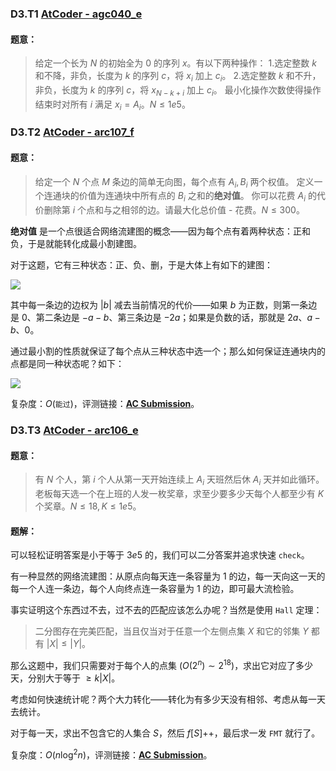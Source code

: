 

### D3.T1 [AtCoder - agc040_e](https://vjudge.net/problem/AtCoder-agc040_e/origin)

#### 题意：

>给定一个长为 $N$ 的初始全为 $0$ 的序列 $x$。有以下两种操作：
> 1.选定整数 $k$ 和不降，非负，长度为 $k$ 的序列 $c$，将 $x_i$ 加上 $c_i$。
> 2.选定整数 $k$ 和不升，非负，长度为 $k$ 的序列 $c$，将 $x_{N-k+i}$ 加上 $c_i$。
> 最小化操作次数使得操作结束时对所有 $i$ 满足 $x_i=A_i$。$N\le 1e5$。

### D3.T2 [AtCoder - arc107_f](https://vjudge.net/problem/AtCoder-arc107_f/origin)

#### 题意：

>给定一个 $N$ 个点 $M$ 条边的简单无向图，每个点有 $A_i,B_i$ 两个权值。
> 定义一个连通块的价值为连通块中所有点的 $B_i$ 之和的**绝对值**。
> 你可以花费 $A_i$ 的代价删除第 $i$ 个点和与之相邻的边。请最大化总价值 - 花费。$N\le 300$。

**绝对值** 是一个点很适合网络流建图的概念——因为每个点有着两种状态：正和负，于是就能转化成最小割建图。

对于这题，它有三种状态：正、负、删，于是大体上有如下的建图：

![](C:\Users\Administrator\Desktop\Pic\p01.png)

其中每一条边的边权为 $|b|$ 减去当前情况的代价——如果 $b$ 为正数，则第一条边是 $0$、第二条边是 $-a-b$、第三条边是 $-2a$；如果是负数的话，那就是 $2a$、$a-b$、$0$。

通过最小割的性质就保证了每个点从三种状态中选一个；那么如何保证连通块内的点都是同一种状态呢？如下：

![](C:\Users\Administrator\Desktop\Pic\p02.png)

复杂度：$O(\texttt{能过})$，评测链接：[**AC Submission**](https://atcoder.jp/contests/arc107/submissions/20476501)。

### D3.T3 [AtCoder - arc106_e](https://vjudge.net/problem/AtCoder-arc106_e/origin)

#### 题意：

>有 $N$ 个人，第 $i$ 个人从第一天开始连续上 $A_i$ 天班然后休 $A_i$ 天并如此循环。老板每天选一个在上班的人发一枚奖章，求至少要多少天每个人都至少有 $K$ 个奖章。$N\le 18,K\le 1e5$。

#### 题解：

可以轻松证明答案是小于等于 $3e5$ 的，我们可以二分答案并追求快速 `check`。

有一种显然的网络流建图：从原点向每天连一条容量为 $1$ 的边，每一天向这一天的每一个人连一条边，每个人向终点连一条容量为 $1$ 的边，即可最大流检验。

事实证明这个东西过不去，过不去的匹配应该怎么办呢？当然是使用 `Hall` 定理：

>二分图存在完美匹配，当且仅当对于任意一个左侧点集 $X$ 和它的邻集 $Y$ 都有 $|X|\le|Y|$。

那么这题中，我们只需要对于每个人的点集 $(O(2^n)\sim 2^{18})$，求出它对应了多少天，分别大于等于 $\ge k|X|$。

考虑如何快速统计呢？两个大力转化——转化为有多少天没有相邻、考虑从每一天去统计。

对于每一天，求出不包含它的人集合 $S$，然后 $f[S]$++，最后求一发 `FMT` 就行了。

复杂度：$O(n\log^2n)$，评测链接：[**AC Submission**](https://atcoder.jp/contests/arc106/submissions/20476685)。